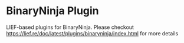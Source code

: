 # BinaryNinja Plugin

LIEF-based plugins for BinaryNinja. Please checkout https://lief.re/doc/latest/plugins/binaryninja/index.html for more details

